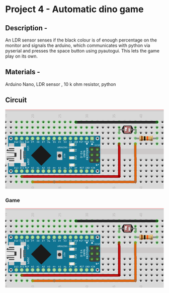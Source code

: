 # Project 4 - Automatic dino game
## Description - 
An LDR sensor senses if the black colour is of enough percentage on the monitor and signals the arduino, which communicates with python via pyserial and presses the space button using pyautogui. This lets the game play on its own.
## Materials -
Arduino Nano, LDR sensor , 10 k ohm resistor, python
## Circuit
![Circuit](https://github.com/KJSashank/Task-1/blob/master/Project-4/Dinogame.png)
### Game
![Game](https://github.com/KJSashank/Task-1/blob/master/Project-4/Dinogame.png)
